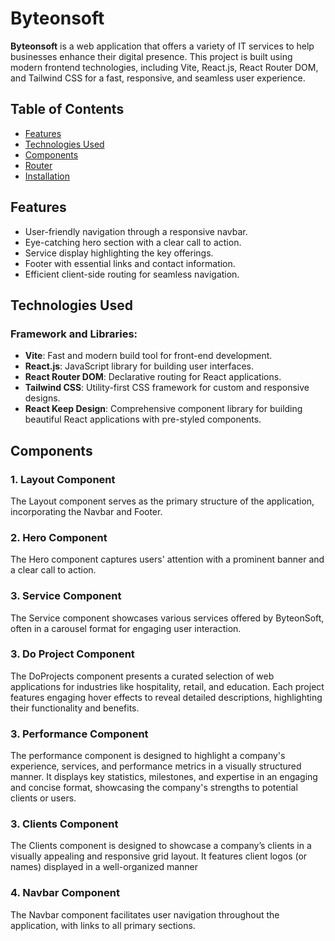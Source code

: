 # Byteonsoft

**Byteonsoft** is a web application that offers a variety of IT services to help businesses enhance their digital presence. This project is built using modern frontend technologies, including Vite, React.js, React Router DOM, and Tailwind CSS for a fast, responsive, and seamless user experience.

## Table of Contents
- [Features](#features)
- [Technologies Used](#technologies-used)
- [Components](#components)
- [Router](#router)
- [Installation](#installation)

## Features
- User-friendly navigation through a responsive navbar.
- Eye-catching hero section with a clear call to action.
- Service display highlighting the key offerings.
- Footer with essential links and contact information.
- Efficient client-side routing for seamless navigation.

## Technologies Used

### Framework and Libraries:
- **Vite**: Fast and modern build tool for front-end development.
- **React.js**: JavaScript library for building user interfaces.
- **React Router DOM**: Declarative routing for React applications.
- **Tailwind CSS**: Utility-first CSS framework for custom and responsive designs.
- **React Keep Design**: Comprehensive component library for building beautiful React applications with pre-styled components.

## Components

### 1. Layout Component
The Layout component serves as the primary structure of the application, incorporating the Navbar and Footer.

### 2. Hero Component
The Hero component captures users' attention with a prominent banner and a clear call to action.

### 3. Service Component
The Service component showcases various services offered by ByteonSoft, often in a carousel format for engaging user interaction.

### 3. Do Project Component
The DoProjects component presents a curated selection of web applications for industries like hospitality, retail, and education. Each project features engaging hover effects to reveal detailed descriptions, highlighting their functionality and benefits.

### 3. Performance Component
The performance component is designed to highlight a company's experience, services, and performance metrics in a visually structured manner. It displays key statistics, milestones, and expertise in an engaging and concise format, showcasing the company's strengths to potential clients or users.

### 3. Clients Component
The Clients component is designed to showcase a company’s clients in a visually appealing and responsive grid layout. It features client logos (or names) displayed in a well-organized manner

### 4. Navbar Component
The Navbar component facilitates user navigation throughout the application, with links to all primary sections.


